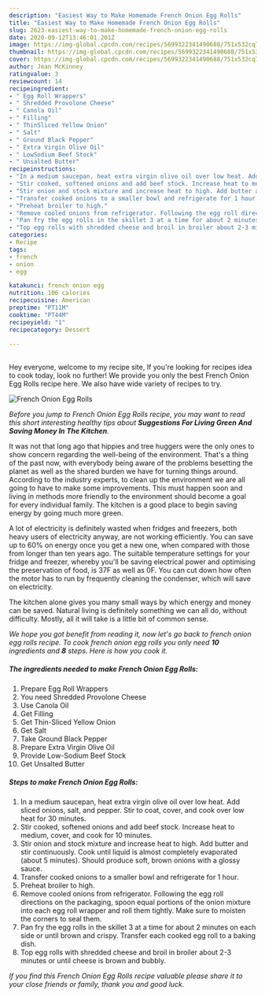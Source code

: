```yaml
---
description: "Easiest Way to Make Homemade French Onion Egg Rolls"
title: "Easiest Way to Make Homemade French Onion Egg Rolls"
slug: 2623-easiest-way-to-make-homemade-french-onion-egg-rolls
date: 2020-09-12T13:46:01.201Z
image: https://img-global.cpcdn.com/recipes/5699322341490688/751x532cq70/french-onion-egg-rolls-recipe-main-photo.jpg
thumbnail: https://img-global.cpcdn.com/recipes/5699322341490688/751x532cq70/french-onion-egg-rolls-recipe-main-photo.jpg
cover: https://img-global.cpcdn.com/recipes/5699322341490688/751x532cq70/french-onion-egg-rolls-recipe-main-photo.jpg
author: Jean McKinney
ratingvalue: 3
reviewcount: 14
recipeingredient:
- " Egg Roll Wrappers"
- " Shredded Provolone Cheese"
- " Canola Oil"
- " Filling"
- " ThinSliced Yellow Onion"
- " Salt"
- " Ground Black Pepper"
- " Extra Virgin Olive Oil"
- " LowSodium Beef Stock"
- " Unsalted Butter"
recipeinstructions:
- "In a medium saucepan, heat extra virgin olive oil over low heat. Add sliced onions, salt, and pepper. Stir to coat, cover, and cook over low heat for 30 minutes."
- "Stir cooked, softened onions and add beef stock. Increase heat to medium, cover, and cook for 10 minutes."
- "Stir onion and stock mixture and increase heat to high. Add butter and stir continuously. Cook until liquid is almost completely evaporated (about 5 minutes). Should produce soft, brown onions with a glossy sauce."
- "Transfer cooked onions to a smaller bowl and refrigerate for 1 hour."
- "Preheat broiler to high."
- "Remove cooled onions from refrigerator. Following the egg roll directions on the packaging, spoon equal portions of the onion mixture into each egg roll wrapper and roll them tightly. Make sure to moisten the corners to seal them."
- "Pan fry the egg rolls in the skillet 3 at a time for about 2 minutes on each side or until brown and crispy. Transfer each cooked egg roll to a baking dish."
- "Top egg rolls with shredded cheese and broil in broiler about 2-3 minutes or until cheese is brown and bubbly."
categories:
- Recipe
tags:
- french
- onion
- egg

katakunci: french onion egg 
nutrition: 106 calories
recipecuisine: American
preptime: "PT11M"
cooktime: "PT44M"
recipeyield: "1"
recipecategory: Dessert

---
```

<br>
Hey everyone, welcome to my recipe site, If you're looking for recipes idea to cook today, look no further! We provide you only the best French Onion Egg Rolls recipe here. We also have wide variety of recipes to try.
<br>


![French Onion Egg Rolls](https://img-global.cpcdn.com/recipes/5699322341490688/751x532cq70/french-onion-egg-rolls-recipe-main-photo.jpg)

<i>Before you jump to French Onion Egg Rolls recipe, you may want to read this short interesting healthy tips about 
<strong>Suggestions For Living Green And Saving Money In The Kitchen</strong>.</i>
</br>

It was not that long ago that hippies and tree huggers were the only ones to show concern regarding the well-being of the environment. That's a thing of the past now, with everybody being aware of the problems besetting the planet as well as the shared burden we have for turning things around. According to the industry experts, to clean up the environment we are all going to have to make some improvements. This must happen soon and living in methods more friendly to the environment should become a goal for every individual family. The kitchen is a good place to begin saving energy by going much more green.

A lot of electricity is definitely wasted when fridges and freezers, both heavy users of electricity anyway, are not working efficiently. You can save up to 60% on energy once you get a new one, when compared with those from longer than ten years ago. The suitable temperature settings for your fridge and freezer, whereby you'll be saving electrical power and optimising the preservation of food, is 37F as well as 0F. You can cut down how often the motor has to run by frequently cleaning the condenser, which will save on electricity.

The kitchen alone gives you many small ways by which energy and money can be saved. Natural living is definitely something we can all do, without difficulty. Mostly, all it will take is a little bit of common sense.


<i>We hope you got benefit from reading it, now let's go back to french onion egg rolls recipe. To cook french onion egg rolls you only need <strong>10</strong> ingredients and <strong>8</strong> steps. Here is how you cook it.
</i>

##### The ingredients needed to make French Onion Egg Rolls:

1. Prepare  Egg Roll Wrappers
1. You need  Shredded Provolone Cheese
1. Use  Canola Oil
1. Get  Filling
1. Get  Thin-Sliced Yellow Onion
1. Get  Salt
1. Take  Ground Black Pepper
1. Prepare  Extra Virgin Olive Oil
1. Provide  Low-Sodium Beef Stock
1. Get  Unsalted Butter


##### Steps to make French Onion Egg Rolls:

1. In a medium saucepan, heat extra virgin olive oil over low heat. Add sliced onions, salt, and pepper. Stir to coat, cover, and cook over low heat for 30 minutes.
1. Stir cooked, softened onions and add beef stock. Increase heat to medium, cover, and cook for 10 minutes.
1. Stir onion and stock mixture and increase heat to high. Add butter and stir continuously. Cook until liquid is almost completely evaporated (about 5 minutes). Should produce soft, brown onions with a glossy sauce.
1. Transfer cooked onions to a smaller bowl and refrigerate for 1 hour.
1. Preheat broiler to high.
1. Remove cooled onions from refrigerator. Following the egg roll directions on the packaging, spoon equal portions of the onion mixture into each egg roll wrapper and roll them tightly. Make sure to moisten the corners to seal them.
1. Pan fry the egg rolls in the skillet 3 at a time for about 2 minutes on each side or until brown and crispy. Transfer each cooked egg roll to a baking dish.
1. Top egg rolls with shredded cheese and broil in broiler about 2-3 minutes or until cheese is brown and bubbly.


<i>If you find this French Onion Egg Rolls recipe valuable please share it to your close friends or family, thank you and good luck.</i>
